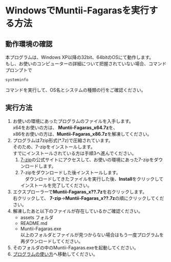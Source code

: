 ﻿# WindowsでMuntii-Fagarasを実行する方法

## 動作環境の確認

本プログラムは、Windows XP以降の32bit、64bitのOSにて動作します。  
もし、お使いのコンピューターの詳細について把握されていない場合、コマンドプロンプトで

```shell
systeminfo
```

コマンドを実行して、OS名とシステムの種類の行をご確認ください。

## 実行方法

1. お使いの環境にあったプログラムのファイルを入手します。  
    x64をお使いの方は、 **Muntii-Fagaras_x64.7z**を、  
    x86をお使いの方は、**Muntii-Fagaras_x86.7z**を解凍してください。
2. プログラムは7zip形式(*.7z)で圧縮されています。  
    そのため、7-zipをインストールします。  
    すでにインストールされている方は手順3へ進んでください。
   1. [7-zip](https://sevenzip.osdn.jp/)の公式サイトにアクセスして、お使いの環境にあった7-zipをダウンロードします。
   2. 7-zipをダウンロードした後インストールします。  
   　ダウンロードしてきたファイルを実行した後、**Install**をクリックしてインストールを完了してください。
3. エクスプローラーで**Muntii-Fagaras_x??.7z**を右クリックします。  
    右クリックして、 **7-zip**->**Muntii-Fagaras_x??.7z**の順にクリックしてください。
4. 解凍したあと以下のファイルが存在しているかご確認ください。
    - assets フォルダ
    - README.md
    - Muntii-Fagaras.exe  
    以上のフォルダとファイルが見つからない場合はもう一度プログラムを再ダウンロードしてください。
5. そのフォルダの中のMuntii-Fagaras.exeを起動してください。
6. [プログラムの使い方](../manual/man.md)へ移動してください。
